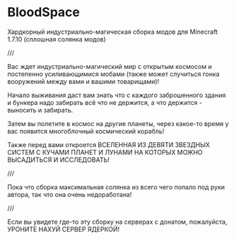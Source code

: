 # BloodSpace
Хардкорный индустриально-магическая сборка модов для Minecraft 1.7.10
(сплошная солянка модов)

///

Вас ждет индустриально-магический мир с открытым космосом и постепенно усиливающимися мобами (также может случиться гонка вооружений между вами и вашими товарищами)!

Начало выживания даст вам знать что с каждого заброшенного здания и бункера надо забирать всё что не держится, а что держится - выносить и забирать.

Затем вы полетите в космос на другие планеты, через какое-то время у вас появится многоблочный космический корабль!

Также перед вами откроется ВСЕЛЕННАЯ ИЗ ДЕВЯТИ ЗВЕЗДНЫХ СИСТЕМ С КУЧАМИ ПЛАНЕТ И ЛУНАМИ НА КОТОРЫХ МОЖНО ВЫСАДИТЬСЯ И ИССЛЕДОВАТЬ!

///

Пока что сборка максимальная солянка из всего чего попало под руки автора, так что она очень недоработана!

///

Если вы увидете где-то эту сборку на серверах с донатом, пожалуйста, УРОНИТЕ НАХУЙ СЕРВЕР ЯДЕРКОЙ!

